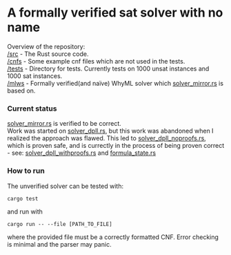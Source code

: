# A formally verified sat solver with no name

Overview of the repository: \
[/src](/src/) - The Rust source code. \
[/cnfs](/cnfs/) - Some example cnf files which are not used in the tests.\
[/tests](/tests/) - Directory for tests. Currently tests on 1000 unsat instances
and 1000 sat instances. \
[/mlws](/mlws/) - Formally verified(and naïve) WhyML solver which
[solver_mirror.rs](/src/solver_mirror.rs) is based on.

### Current status

[solver_mirror.rs](/src/solver_mirror.rs) is verified to be correct. \
Work was started on [solver_dpll.rs](/src/solver_dpll.rs), but this work was
abandoned when I realized the approach was flawed. This led to
[solver_dpll_noproofs.rs](/src/solver_dpll_noproofs.rs), which is proven safe,
and is currectly in the process of being proven correct - see:
[solver_dpll_withproofs.rs](/src/solver_dpll_withproofs.rs) and
[formula_state.rs](/src/formula_state.rs)


### How to run

The unverified solver can be tested with:
```
cargo test
```
and run with
```
cargo run -- --file [PATH_TO_FILE]
```
where the provided file must be a correctly formatted CNF.
Error checking is minimal and the parser may panic.
